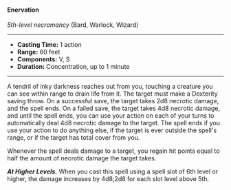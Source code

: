#### Enervation
*5th-level necromancy* (Bard, Warlock, Wizard)
___
- **Casting Time:** 1 action
- **Range:** 60 feet
- **Components:** V, S
- **Duration:** Concentration, up to 1 minute
---
A tendril of inky darkness reaches out from you, touching a creature you can see within range to drain life from it. The target must make a Dexterity saving throw. On a successful save, the target takes 2d8 necrotic damage, and the spell ends. On a failed save, the target takes 4d8 necrotic damage, and until the spell ends, you can use your action on each of your turns to automatically deal 4d8 necrotic damage to the target. The spell ends if you use your action to do anything else, if the target is ever outside the spell's range, or if the target has total cover from you.

Whenever the spell deals damage to a target, you regain hit points equal to half the amount of necrotic damage the target takes.

***At Higher Levels.*** When you cast this spell using a spell slot of 6th level or higher, the damage increases by 4d8;2d8 for each slot level above 5th.